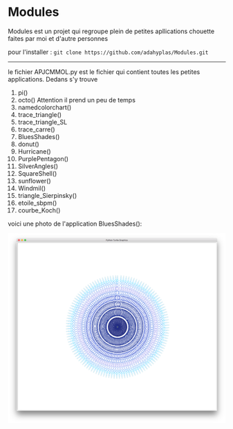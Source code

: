 # Modules

Modules est un projet qui regroupe plein de petites apllications chouette faites par moi et d'autre personnes

pour l'installer : `git clone https://github.com/adahyplas/Modules.git`

-------------------------------

le fichier APJCMMOL.py est le fichier qui contient toutes les petites applications. Dedans s'y trouve
  
  1. pi()
  2. octo() Attention il prend un peu de temps
  3. namedcolorchart()
  4. trace_triangle()
  5. trace_triangle_SL
  6. trace_carre()
  7. BluesShades()
  8. donut()
  9. Hurricane()
  10. PurplePentagon()
  11. SilverAngles()
  12. SquareShell()
  13. sunflower()
  14. Windmil()
  15. triangle_Sierpinsky()
  16. etoile_sbpm()
  15. courbe_Koch()

voici une photo de l'application BluesShades():

![Screenshot](BluesShades.png)
